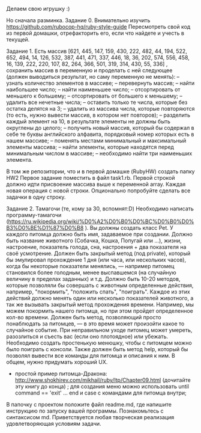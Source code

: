 Делаем свою игрушку :)

Но сначала разминка.
Задание 0. Внимательно изучить https://github.com/rubocop-hq/ruby-style-guide 
Пересмотреть свой код из первой домашки, отрефакторить его, если что найдете и учесть в текущей.

Задание 1. Есть массив [621, 445, 147, 159, 430, 222, 482, 44, 194, 522, 652, 494, 14, 126, 532, 387, 441, 471, 337, 446, 18, 36, 202, 574, 556, 458, 16, 139, 222, 220, 107, 82, 264, 366, 501, 319, 314, 430, 55, 336] , сохранить массив в переменную и проделать с ней следующее (должен выводиться результат, но саму переменную не менять):
– узнать количество элементов в массиве;
– перевернуть массив;
– найти наибольшее число;
– найти наименьшее число;
– отсортировать от меньшего к большему;
– отсортировать от большего к меньшему;
– удалить все нечетные числа;
– оставить только те числа, которые без остатка делятся на 3;
– удалить из массива числа, которые повторяются (то есть, нужно вывести массив, в котором нет повторов);
– разделить каждый элемент на 10, в результате элементы не должны быть округлены до целого;
– получить новый массив, который бы содержал в себе те буквы английского алфавита, порядковый номер которых есть в нашем массиве;
– поменять местами минимальный и максимальный элементы массива;
– найти элементы, которые находятся перед минимальным числом в массиве;
– необходимо найти три наименьших элемента.

В том же репозитории, что и в первой домашке (RubyHW) создать папку HW2
Первое задание поместить в файл task1.rb. Первой строкой должно идти присвоение массива выше к переменной array. Каждая новая операция с новой строки. Опционально попробуйте сделать все задачки в одну строку. 

Задание 2. Тамагочи (те, кому за 30, вспомнят:D)
Необходимо написать программу-тамагочи (https://ru.wikipedia.org/wiki/%D0%A2%D0%B0%D0%BC%D0%B0%D0%B3%D0%BE%D1%87%D0%B8 ). Вы должны создать класс Pet. У каждого питомца должно быть имя, задаваемое при создании. Должно быть название животного (Собачка, Кошка, Попугай или ...), жизни, настроение, показатель голода, сна, настроения + два показателя на своё усмотрение. Должен быть закрытый метод (под private), который бы эмулировал прохождение 1 дня (или часа, или нескольких часов), когда бы некоторые показатели менялись, — например питомец становился более голодным, менее выспавшемся (на случайную величину в пределах заданных) и т.д.
Должно быть 10-20 методов, которые позволяли бы совершать с животным определенные действия, например, "покормить", "положить спать", "поиграть". Каждое из 	этих действий должно менять один или несколько показателей животного, а так же вызывать закрытый метод прохождения времени. Например, мы можем покормить нашего питомца, но при этом пройдет определенное кол-во времени. Должен быть метод, позволяющий просто понаблюдать за питомцев, — в это время может произойти какое то случайное событие. При неправильном уходе питомец может умереть, разозлиться и съесть вас (если оно плотоядное) или убежать.
Необходимо создать простенькую менюшку, чтобы с питомцем можно было поиграть с консоли. Также должен быть метод help, который бы позволял вывести все команды для питомца и описания к ним. В общем, нужно придумать хороший UX.

* простой пример питомца-Дракона: http://www.shokhirev.com/mikhail/ruby/ltp/Chapter09.html (дочитайте эту книгу до конца) ; для создания меню можно использовать until command == 'exit' … end и case с командами для питомца внутри;

В папочку с проектом положите файл readme.md, где напишите инструкцию по запуску вашей программы. Познакомьтесь с синтаксисом md.
Приветствуется любая творческая реализация удовлетворяющая условиям задачи.
